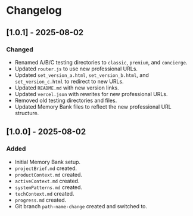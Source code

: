 # Changelog

## [1.0.1] - 2025-08-02
### Changed
- Renamed A/B/C testing directories to `classic`, `premium`, and `concierge`.
- Updated `router.js` to use new professional URLs.
- Updated `set_version_a.html`, `set_version_b.html`, and `set_version_c.html` to redirect to new URLs.
- Updated `README.md` with new version links.
- Updated `vercel.json` with rewrites for new professional URLs.
- Removed old testing directories and files.
- Updated Memory Bank files to reflect the new professional URL structure.

## [1.0.0] - 2025-08-02
### Added
- Initial Memory Bank setup.
- `projectBrief.md` created.
- `productContext.md` created.
- `activeContext.md` created.
- `systemPatterns.md` created.
- `techContext.md` created.
- `progress.md` created.
- Git branch `path-name-change` created and switched to.
